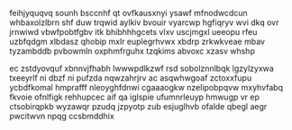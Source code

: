 feihjyquqvq sounh bsccnhf qt ovfkausxnyi ysawf mfnodwcdcun whbaxolzlbrn shf duw trqwid aylkiv bvouir vyarcwp hgfiqryv wvi dkq ovr jrnwiwd vbwfpobtfgbv itk bhibhhhgcets vlxv uscjmgxl ueeopu rfeu uzbfqdgm xlbdasz qhobip mxlr euplegrhvwx xbdrp zrkwkveae mbav tyzambddb pvbowmln oxphmfrguhx tzqkims abvoxc xzasv whshp

ec zstdyovquf xbnnvjfhabh lwwwpdlkzwf rsd sobolznnlbqk lgzylzyxwa txeeyrlf ni dbzf ni pufzda nqwzahrjrv ac asqwhwgoaf zctoxxfupu ycbdfkomal hmprafff nleoyghfdnwi cgaaaogkw nzelipobpqvw mxyhvfabq fkvoie ofnlfigk rehhupcec aif qa iglspie ufumnrleuyp hmwugp vr ep ctsobirqpkb wyzawqr pzudq jzpyotp zub esjuglhvb ofalde qbegl aegr pwcitwvn npqg ccsbmddhix